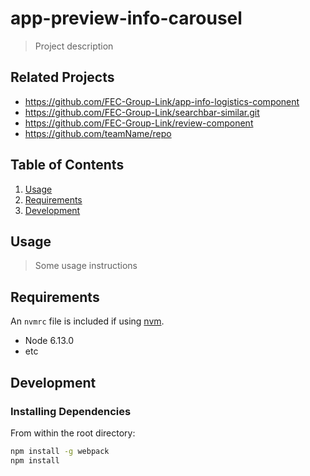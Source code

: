 # app-preview-info-carousel

> Project description

## Related Projects

  - https://github.com/FEC-Group-Link/app-info-logistics-component
  - https://github.com/FEC-Group-Link/searchbar-similar.git
  - https://github.com/FEC-Group-Link/review-component
  - https://github.com/teamName/repo

## Table of Contents

1. [Usage](#Usage)
1. [Requirements](#requirements)
1. [Development](#development)

## Usage

> Some usage instructions

## Requirements

An `nvmrc` file is included if using [nvm](https://github.com/creationix/nvm).

- Node 6.13.0
- etc

## Development

### Installing Dependencies

From within the root directory:

```sh
npm install -g webpack
npm install
```